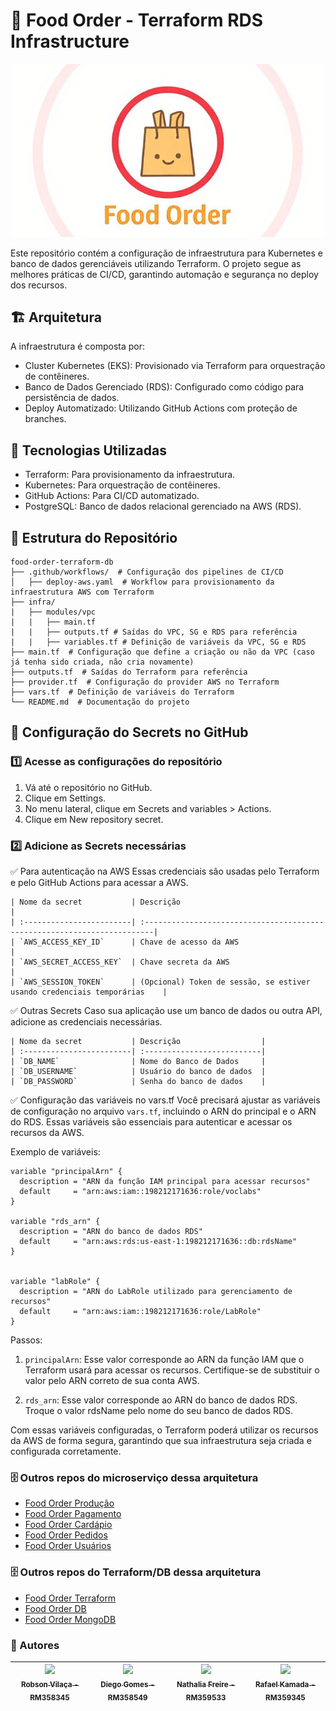 # :hamburger: Food Order - Terraform RDS Infrastructure
![FoodOrder](foodorder.png?raw=true "FoodOrder")

Este repositório contém a configuração de infraestrutura para Kubernetes e banco de dados gerenciáveis utilizando Terraform. O projeto segue as melhores práticas de CI/CD, garantindo automação e segurança no deploy dos recursos.

## 🏗️ Arquitetura

A infraestrutura é composta por:
- Cluster Kubernetes (EKS): Provisionado via Terraform para orquestração de contêineres.
- Banco de Dados Gerenciado (RDS): Configurado como código para persistência de dados.
- Deploy Automatizado: Utilizando GitHub Actions com proteção de branches.


## 🚀 Tecnologias Utilizadas

- Terraform: Para provisionamento da infraestrutura.
- Kubernetes: Para orquestração de contêineres.
- GitHub Actions: Para CI/CD automatizado.
- PostgreSQL: Banco de dados relacional gerenciado na AWS (RDS).

## 📁 Estrutura do Repositório
```
food-order-terraform-db
├── .github/workflows/  # Configuração dos pipelines de CI/CD
│   ├── deploy-aws.yaml  # Workflow para provisionamento da infraestrutura AWS com Terraform
├── infra/
|   ├── modules/vpc
|   |   ├── main.tf 
|   |   ├── outputs.tf # Saídas do VPC, SG e RDS para referência
|   |   ├── variables.tf # Definição de variáveis da VPC, SG e RDS
├── main.tf  # Configuração que define a criação ou não da VPC (caso já tenha sido criada, não cria novamente)
├── outputs.tf  # Saídas do Terraform para referência
├── provider.tf  # Configuração do provider AWS no Terraform
├── vars.tf  # Definição de variáveis do Terraform
└── README.md  # Documentação do projeto
```

## 🔑 Configuração do Secrets no GitHub

### 1️⃣ Acesse as configurações do repositório
1. Vá até o repositório no GitHub.
2. Clique em Settings.
3. No menu lateral, clique em Secrets and variables > Actions.
4. Clique em New repository secret.

### 2️⃣ Adicione as Secrets necessárias
✅ Para autenticação na AWS
Essas credenciais são usadas pelo Terraform e pelo GitHub Actions para acessar a AWS.

    | Nome da secret           | Descrição                                                                |
    | :------------------------| :------------------------------------------------------------------------|
    | `AWS_ACCESS_KEY_ID`      | Chave de acesso da AWS                                                   |
    | `AWS_SECRET_ACCESS_KEY`  | Chave secreta da AWS                                                     |
    | `AWS_SESSION_TOKEN`      | (Opcional) Token de sessão, se estiver usando credenciais temporárias    |

✅ Outras Secrets
Caso sua aplicação use um banco de dados ou outra API, adicione as credenciais necessárias.

    | Nome da secret           | Descrição                  |
    | :------------------------| :--------------------------|
    | `DB_NAME`                | Nome do Banco de Dados     |
    | `DB_USERNAME`            | Usuário do banco de dados  |
    | `DB_PASSWORD`            | Senha do banco de dados    |

✅ Configuração das variáveis no vars.tf
Você precisará ajustar as variáveis de configuração no arquivo `vars.tf`, incluindo o ARN do principal e o ARN do RDS. Essas variáveis são essenciais para autenticar e acessar os recursos da AWS.

Exemplo de variáveis:
````
variable "principalArn" {
  description = "ARN da função IAM principal para acessar recursos"
  default     = "arn:aws:iam::198212171636:role/voclabs"
}

variable "rds_arn" {
  description = "ARN do banco de dados RDS"
  default     = "arn:aws:rds:us-east-1:198212171636::db:rdsName"
}


variable "labRole" {
  description = "ARN do LabRole utilizado para gerenciamento de recursos"
  default     = "arn:aws:iam::198212171636:role/LabRole"
}
````

Passos:
1. `principalArn`: Esse valor corresponde ao ARN da função IAM que o Terraform usará para acessar os recursos. Certifique-se de substituir o valor pelo ARN correto de sua conta AWS.

2. `rds_arn`: Esse valor corresponde ao ARN do banco de dados RDS. Troque o valor rdsName pelo nome do seu banco de dados RDS.

Com essas variáveis configuradas, o Terraform poderá utilizar os recursos da AWS de forma segura, garantindo que sua infraestrutura seja criada e configurada corretamente.


### 🗄️ Outros repos do microserviço dessa arquitetura
- [Food Order Produção](https://github.com/diegogl12/food-order-producao)
- [Food Order Pagamento](https://github.com/diegogl12/food-order-pagamento)
- [Food Order Cardápio](https://github.com/RafaelKamada/foodorder-cardapio)
- [Food Order Pedidos](https://github.com/vilacalima/food-order-pedidos)
- [Food Order Usuários](https://github.com/RafaelKamada/FoodOrder)

### 🗄️ Outros repos do Terraform/DB dessa arquitetura
- [Food Order Terraform](https://github.com/RafaelKamada/food-order-terraform-infra)
- [Food Order DB](https://github.com/nathaliaifurita/food-order-terraform-db)
- [Food Order MongoDB](https://github.com/RafaelKamada/food-order-terraform-mongodb)

### :busts_in_silhouette: Autores
| [<img loading="lazy" src="https://avatars.githubusercontent.com/u/96452759?v=4" width=115><br><sub>Robson Vilaça - RM358345</sub>](https://github.com/vilacalima) |  [<img loading="lazy" src="https://avatars.githubusercontent.com/u/16946021?v=4" width=115><br><sub>Diego Gomes - RM358549</sub>](https://github.com/diegogl12) |  [<img loading="lazy" src="https://avatars.githubusercontent.com/u/8690168?v=4" width=115><br><sub>Nathalia Freire - RM359533</sub>](https://github.com/nathaliaifurita) |  [<img loading="lazy" src="https://avatars.githubusercontent.com/u/43392619?v=4" width=115><br><sub>Rafael Kamada - RM359345</sub>](https://github.com/RafaelKamada) |
| :---: | :---: | :---: | :---: |

